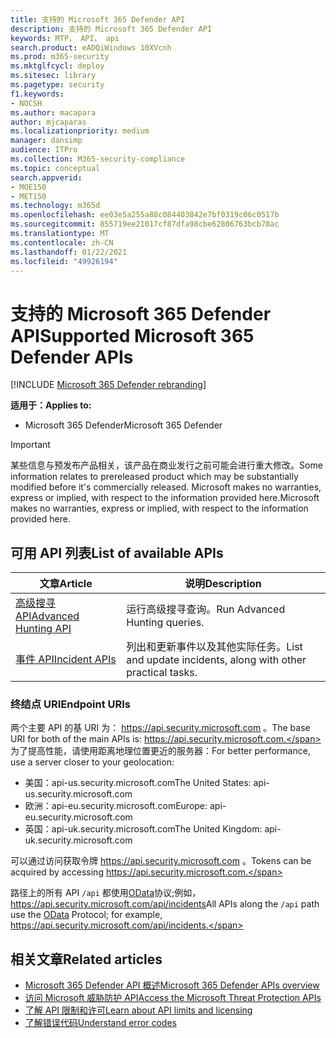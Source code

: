 ```yaml
---
title: 支持的 Microsoft 365 Defender API
description: 支持的 Microsoft 365 Defender API
keywords: MTP， API， api
search.product: eADQiWindows 10XVcnh
ms.prod: m365-security
ms.mktglfcycl: deploy
ms.sitesec: library
ms.pagetype: security
f1.keywords:
- NOCSH
ms.author: macapara
author: mjcaparas
ms.localizationpriority: medium
manager: dansimp
audience: ITPro
ms.collection: M365-security-compliance
ms.topic: conceptual
search.appverid:
- MOE150
- MET150
ms.technology: m365d
ms.openlocfilehash: ee03e5a255a88c084403842e7bf0319c06c0517b
ms.sourcegitcommit: 855719ee21017cf87dfa98cbe62806763bcb78ac
ms.translationtype: MT
ms.contentlocale: zh-CN
ms.lasthandoff: 01/22/2021
ms.locfileid: "49926194"
---
```

# <a name="supported-microsoft-365-defender-apis"></a><span data-ttu-id="e6740-104">支持的 Microsoft 365 Defender API</span><span class="sxs-lookup"><span data-stu-id="e6740-104">Supported Microsoft 365 Defender APIs</span></span> 

[!INCLUDE [Microsoft 365 Defender rebranding](../includes/microsoft-defender.md)]

<span data-ttu-id="e6740-105">**适用于：**</span><span class="sxs-lookup"><span data-stu-id="e6740-105">**Applies to:**</span></span>
- <span data-ttu-id="e6740-106">Microsoft 365 Defender</span><span class="sxs-lookup"><span data-stu-id="e6740-106">Microsoft 365 Defender</span></span>

> [!IMPORTANT]
> <span data-ttu-id="e6740-107">某些信息与预发布产品相关，该产品在商业发行之前可能会进行重大修改。</span><span class="sxs-lookup"><span data-stu-id="e6740-107">Some information relates to prereleased product which may be substantially modified before it's commercially released.</span></span> <span data-ttu-id="e6740-108">Microsoft makes no warranties, express or implied, with respect to the information provided here.</span><span class="sxs-lookup"><span data-stu-id="e6740-108">Microsoft makes no warranties, express or implied, with respect to the information provided here.</span></span>

## <a name="list-of-available-apis"></a><span data-ttu-id="e6740-109">可用 API 列表</span><span class="sxs-lookup"><span data-stu-id="e6740-109">List of available APIs</span></span>

<span data-ttu-id="e6740-110">文章</span><span class="sxs-lookup"><span data-stu-id="e6740-110">Article</span></span> | <span data-ttu-id="e6740-111">说明</span><span class="sxs-lookup"><span data-stu-id="e6740-111">Description</span></span>
-|-
[<span data-ttu-id="e6740-112">高级搜寻 API</span><span class="sxs-lookup"><span data-stu-id="e6740-112">Advanced Hunting API</span></span>](api-advanced-hunting.md) | <span data-ttu-id="e6740-113">运行高级搜寻查询。</span><span class="sxs-lookup"><span data-stu-id="e6740-113">Run Advanced Hunting queries.</span></span>
[<span data-ttu-id="e6740-114">事件 API</span><span class="sxs-lookup"><span data-stu-id="e6740-114">Incident APIs</span></span>](api-incident.md) | <span data-ttu-id="e6740-115">列出和更新事件以及其他实际任务。</span><span class="sxs-lookup"><span data-stu-id="e6740-115">List and update incidents, along with other practical tasks.</span></span>

### <a name="endpoint-uris"></a><span data-ttu-id="e6740-116">终结点 URI</span><span class="sxs-lookup"><span data-stu-id="e6740-116">Endpoint URIs</span></span>

<span data-ttu-id="e6740-117">两个主要 API 的基 URI 为： https://api.security.microsoft.com 。</span><span class="sxs-lookup"><span data-stu-id="e6740-117">The base URI for both of the main APIs is: https://api.security.microsoft.com.</span></span> <span data-ttu-id="e6740-118">为了提高性能，请使用距离地理位置更近的服务器：</span><span class="sxs-lookup"><span data-stu-id="e6740-118">For better performance, use a server closer to your geolocation:</span></span>

- <span data-ttu-id="e6740-119">美国：api-us.security.microsoft.com</span><span class="sxs-lookup"><span data-stu-id="e6740-119">The United States: api-us.security.microsoft.com</span></span>
- <span data-ttu-id="e6740-120">欧洲：api-eu.security.microsoft.com</span><span class="sxs-lookup"><span data-stu-id="e6740-120">Europe: api-eu.security.microsoft.com</span></span>
- <span data-ttu-id="e6740-121">英国：api-uk.security.microsoft.com</span><span class="sxs-lookup"><span data-stu-id="e6740-121">The United Kingdom: api-uk.security.microsoft.com</span></span>

<span data-ttu-id="e6740-122">可以通过访问获取令牌 https://api.security.microsoft.com 。</span><span class="sxs-lookup"><span data-stu-id="e6740-122">Tokens can be acquired by accessing https://api.security.microsoft.com.</span></span>

<span data-ttu-id="e6740-123">路径上的所有 API `/api` 都使用[OData](https://docs.microsoft.com/odata/overview)协议;例如， https://api.security.microsoft.com/api/incidents</span><span class="sxs-lookup"><span data-stu-id="e6740-123">All APIs along the `/api` path use the [OData](https://docs.microsoft.com/odata/overview) Protocol; for example, https://api.security.microsoft.com/api/incidents.</span></span>

## <a name="related-articles"></a><span data-ttu-id="e6740-124">相关文章</span><span class="sxs-lookup"><span data-stu-id="e6740-124">Related articles</span></span>

- [<span data-ttu-id="e6740-125">Microsoft 365 Defender API 概述</span><span class="sxs-lookup"><span data-stu-id="e6740-125">Microsoft 365 Defender APIs overview</span></span>](api-overview.md)
- [<span data-ttu-id="e6740-126">访问 Microsoft 威胁防护 API</span><span class="sxs-lookup"><span data-stu-id="e6740-126">Access the Microsoft Threat Protection APIs</span></span>](api-access.md)
- [<span data-ttu-id="e6740-127">了解 API 限制和许可</span><span class="sxs-lookup"><span data-stu-id="e6740-127">Learn about API limits and licensing</span></span>](api-terms.md)
- [<span data-ttu-id="e6740-128">了解错误代码</span><span class="sxs-lookup"><span data-stu-id="e6740-128">Understand error codes</span></span>](api-error-codes.md)

